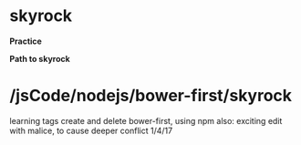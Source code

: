 # skyrock

__Practice__

__Path to skyrock__

# /jsCode/nodejs/bower-first/skyrock

learning tags create and delete
bower-first, using npm also: exciting
edit with malice, to cause deeper conflict
1/4/17
